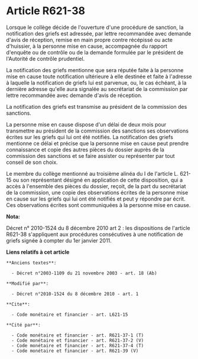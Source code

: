 # Article R621-38

Lorsque le collège décide de l'ouverture d'une procédure de sanction, la notification des griefs est adressée, par lettre
recommandée avec demande d'avis de réception, remise en main propre contre récépissé ou acte d'huissier, à la personne mise
en cause, accompagnée du rapport d'enquête ou de contrôle ou de la demande formulée par le président de l'Autorité de
contrôle prudentiel. 

La notification des griefs mentionne que sera réputée faite à la personne mise en cause toute notification ultérieure à elle
destinée et faite à l'adresse à laquelle la notification de griefs lui est parvenue, ou, le cas échéant, à la dernière
adresse qu'elle aura signalée au secrétariat de la commission par lettre recommandée avec demande d'avis de réception. 

La notification des griefs est transmise au président de la commission des sanctions. 

La personne mise en cause dispose d'un délai de deux mois pour transmettre au président de la commission des sanctions ses
observations écrites sur les griefs qui lui ont été notifiés. La notification des griefs mentionne ce délai et précise que la
personne mise en cause peut prendre connaissance et copie des autres pièces du dossier auprès de la commission des sanctions
et se faire assister ou représenter par tout conseil de son choix. 

Le membre du collège mentionné au troisième alinéa du I de l'article L. 621-15 ou son représentant désigné en application de
cette disposition, qui a accès à l'ensemble des pièces du dossier, reçoit, de la part du secrétariat de la commission, une
copie des observations écrites de la personne mise en cause sur les griefs qui lui ont été notifiés et peut y répondre par
écrit. Ces observations écrites sont communiquées à la personne mise en cause.

**Nota:**

Décret n° 2010-1524 du 8 décembre 2010 art 2 : les dispositions de l'article R621-38 s'appliquent aux procédures consécutives
à une notification de griefs signée à compter du 1er janvier 2011.

**Liens relatifs à cet article**

	**Anciens textes**:

	  - Décret n°2003-1109 du 21 novembre 2003 - art. 18 (Ab)

	**Modifié par**:

	  - Décret n°2010-1524 du 8 décembre 2010 - art. 1

	**Cite**:

	  - Code monétaire et financier - art. L621-15

	**Cité par**:

	  - Code monétaire et financier - art. R621-37-1 (T)
	  - Code monétaire et financier - art. R621-37-2 (V)
	  - Code monétaire et financier - art. R621-37-4 (T)
	  - Code monétaire et financier - art. R621-39 (V)
